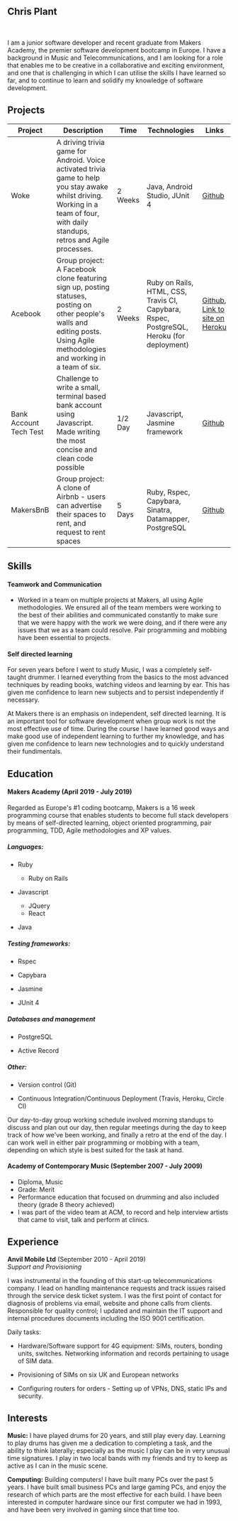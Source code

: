 ## Chris Plant

<a href="https://sourcerer.io/dafplant"><img src="https://img.shields.io/badge/Ruby-101%20commits-orange.svg" alt=""></a>
<a href="https://sourcerer.io/dafplant"><img src="https://img.shields.io/badge/HTML-77%20commits-orange.svg" alt=""></a>
<a href="https://sourcerer.io/dafplant"><img src="https://img.shields.io/badge/CSS-67%20commits-orange.svg" alt=""></a>
<a href="https://sourcerer.io/dafplant"><img src="https://img.shields.io/badge/JavaScript-52%20commits-orange.svg" alt=""></a>


I am a junior software developer and recent graduate from Makers Academy, the premier software development bootcamp in Europe. I have a background in Music and Telecommunications, and I am looking for a role that enables me to be creative in a collaborative and exciting environment, and one that is challenging in which I can utilise the skills I have learned so far, and to continue to learn and solidify my knowledge of software development. 


## Projects

| Project | Description | Time | Technologies | Links |
|---------|-------------|------|--------------|-------|
| Woke        | A driving trivia game for Android. Voice activated trivia game to help you stay awake whilst driving. Working in a team of four, with daily standups, retros and Agile processes.          | 2 Weeks      | Java, Android Studio, JUnit 4             | [Github](https://github.com/mondongos/woke-platypus)       |
| Acebook        | Group project: A Facebook clone featuring sign up, posting statuses, posting on other people's walls and editing posts. Using Agile methodologies and working in a team of six.            | 2 Weeks     | Ruby on Rails, HTML, CSS, Travis CI, Capybara, Rspec, PostgreSQL, Heroku (for deployment)              | [Github](https://github.com/dafplant/acebook-rails-amoeba-boyz), [Link to site on Heroku](https://acebook-rails-amoeba-boyz.herokuapp.com/)      |
Bank Account Tech Test| Challenge to write a small, terminal based bank account using Javascript. Made writing the most concise and clean code possible        | 1/2 Day            | Javascript, Jasmine framework     | [Github](https://github.com/dafplant/bank-tech-test)             |    |
|  MakersBnB       | Group project: A clone of Airbnb - users can advertise their spaces to rent, and request to rent spaces            | 5 Days     | Ruby, Rspec, Capybara, Sinatra, Datamapper, PostgreSQL             | [Github](https://github.com/dafplant/Makers-Bnb)      |


## Skills

#### Teamwork and Communication

* Worked in a team on multiple projects at Makers, all using Agile methodologies. We ensured all of the team members were working to the best of their abilities and communicated constantly to make sure that we were happy with the work we were doing, and if there were any issues that we as a team could resolve. Pair programming and mobbing have been essential to projects.

#### Self directed learning

For seven years before I went to study Music, I was a completely self-taught drummer. I learned everything from the basics to the most advanced techniques by reading books, watching videos and learning by ear. This has given me confidence to learn new subjects and to persist independently if necessary. 

At Makers there is an emphasis on independent, self directed learning. It is an important tool for software development when group work is not the most effective use of time. During the course I have learned good ways and make good use of independent learning to further my knowledge, and has given me confidence to learn new technologies and to quickly understand their fundimentals.

## Education

#### Makers Academy (April 2019 - July 2019)

Regarded as Europe's #1 coding bootcamp, Makers is a 16 week programming course that enables students to become full stack developers by means of self-directed learning, object oriented programming, pair programming, TDD, Agile methodologies and XP values.

##### Languages:

* Ruby
  * Ruby on Rails

* Javascript
  * JQuery
  * React

* Java

##### Testing frameworks: 

* Rspec

* Capybara

* Jasmine

* JUnit 4

##### Databases and management

* PostgreSQL

* Active Record


##### Other: 

* Version control (Git)

* Continuous Integration/Continuous Deployment (Travis, Heroku, Circle CI)

Our day-to-day group working schedule involved morning standups to discuss and plan out our day, then regular meetings during the day to keep track of how we've been working, and finally a retro at the end of the day. I can work well in either pair programming or mobbing with a team, depending on which style is best suited for the task at hand. 


#### Academy of Contemporary Music (September 2007 - July 2009)

- Diploma, Music
- Grade: Merit
- Performance education that focused on drumming and also included theory (grade 8 theory achieved)
- I was part of the video team at ACM, to record and help interview artists that came to visit, talk and perform at clinics. 


## Experience

**Anvil Mobile Ltd** (September 2010 - April 2019)    
*Support and Provisioning*  

I was instrumental in the founding of this start-up telecommunications company. I lead on handling maintenance requests and track issues raised through the service desk ticket system. I was the first point of contact for diagnosis of problems via email, website and phone calls from clients. Responsible for quality control; I updated and maintain the IT support and internal procedures documents including the ISO 9001 certification. 

Daily tasks: 

* Hardware/Software support for 4G equipment: SIMs, routers, bonding units, switches. Networking information and records pertaining to usage of SIM data.

* Provisioning of SIMs on six UK and European networks

* Configuring routers for orders - Setting up of VPNs, DNS, static IPs and security.


## Interests

**Music:** I have played drums for 20 years, and still play every day. Learning to play drums has given me a dedication to completing a task, and the ability to think laterally; especially as the music I play can be in very unusual time signatures. I play in two local bands with my friends and try to keep as active as I can in the music scene. 

**Computing:** Building computers! I have built many PCs over the past 5 years. I have built small business PCs and large gaming PCs, and enjoy the research of which parts are the most effective for each build. I have been interested in computer hardware since our first computer we had in 1993, and have been very involved in gaming since that time too. 